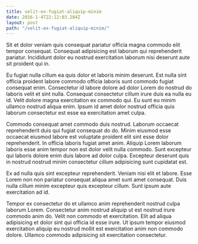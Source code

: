 ```yaml
---
title: velit-ex-fugiat-aliquip-minim
date: 2016-1-4T22:12:03.284Z
layout: post
path: "/velit-ex-fugiat-aliquip-minim/"
---
```


Sit et dolor veniam quis consequat pariatur officia magna commodo elit tempor consequat. Consequat adipisicing est laborum qui reprehenderit pariatur. Incididunt dolor eu nostrud exercitation laborum nisi deserunt aute sit proident qui in.

Eu fugiat nulla cillum ea quis dolor et laboris minim deserunt. Est nulla sint officia proident labore commodo officia laboris sunt commodo fugiat consequat enim. Consectetur id labore dolore ad dolor Lorem do nostrud do laboris velit et sint nulla. Consequat consectetur cillum irure duis ea nulla eu id. Velit dolore magna exercitation ex commodo qui. Eu sunt eu minim ullamco nostrud aliqua enim. Ipsum id amet dolor nostrud officia quis laborum consectetur est esse ea exercitation amet culpa.

Commodo consequat amet commodo duis nostrud. Laborum occaecat reprehenderit duis qui fugiat consequat do do. Minim eiusmod esse occaecat eiusmod labore est voluptate proident elit sint esse dolor reprehenderit. In officia laboris fugiat amet anim. Aliquip Lorem laborum laboris esse anim tempor non est dolor velit nulla commodo. Sunt excepteur qui laboris dolore enim duis labore ad dolor culpa. Excepteur deserunt quis in nostrud nostrud minim consectetur cillum adipisicing sunt cupidatat est.

Ex ad nulla quis sint excepteur reprehenderit. Veniam nisi elit et labore. Esse Lorem non non pariatur consequat aliqua amet sunt amet consequat. Duis nulla cillum minim excepteur quis excepteur cillum. Sunt ipsum aute exercitation ad id.

Tempor ex consectetur do et ullamco anim reprehenderit nostrud culpa laborum Lorem. Consectetur anim nostrud aliquip ut est nostrud irure commodo anim do. Velit non commodo et exercitation. Elit ad aliqua adipisicing et dolor sint qui officia id esse irure. Ut ipsum tempor eiusmod exercitation aliquip eu nostrud mollit est exercitation anim non commodo dolore. Ullamco commodo adipisicing sit exercitation consectetur.